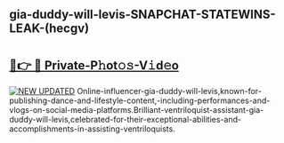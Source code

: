 ## gia-duddy-will-levis-SNAPCHAT-STATEWINS-LEAK-(hecgv)


# <h2><a href="https://mediaupload.pro?-20M">🔗👉 🔴 Private-P𝚑ot𝚘𝚜-V𝚒d𝚎o</a></h2>

[![NEW UPDATED](https://i.imgur.com/0qMVB7G.gif)](https://mediaupload.pro?-20M)
Online-influencer-gia-duddy-will-levis,known-for-publishing-dance-and-lifestyle-content,-including-performances-and-vlogs-on-social-media-platforms.Brilliant-ventriloquist-assistant-gia-duddy-will-levis,celebrated-for-their-exceptional-abilities-and-accomplishments-in-assisting-ventriloquists.  